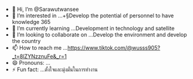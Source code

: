 - 👋 Hi, I’m @Sarawutwansee
- 👀 I’m interested in ...+§Develop the potential of personnel to have knowledge 365
- 🌱 I’m currently learning ...Development in technology and satellite 
- 💞️ I’m looking to collaborate on ...Develop the environment and develop the country 
- 📫 How to reach me ...https://www.tiktok.com/@wusss905?_t=8lZYNzznuFe&_r=1
- 😄 Pronouns: ...
- ⚡ Fun fact: ...ตั้งใจและมุ่งมั่นในการทำงาน

<!---
Sarawutwansee/Sarawutwansee is a ✨ special ✨ repository because its `README.md` (this file) appears on your GitHub profile.
You can click the Preview link to take a look at your changes.
--->
